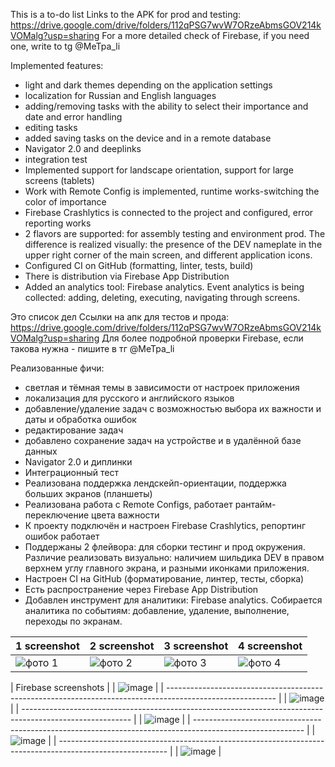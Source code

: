 This is a to-do list
Links to the APK for prod and testing:
https://drive.google.com/drive/folders/112qPSG7wvW7ORzeAbmsGOV214kVOMalg?usp=sharing
For a more detailed check of Firebase, if you need one, write to tg @MeTpa_li

Implemented features:
- light and dark themes depending on the application settings
- localization for Russian and English languages
- adding/removing tasks with the ability to select their importance and date and error handling
- editing tasks
- added saving tasks on the device and in a remote database
- Navigator 2.0 and deeplinks
- integration test
- Implemented support for landscape orientation, support for large screens (tablets)
- Work with Remote Config is implemented, runtime works-switching the color of importance
-  Firebase Crashlytics is connected to the project and configured, error reporting works
-   2 flavors are supported: for assembly testing and environment prod. The difference is realized visually: the presence of the DEV nameplate in the upper right corner of the main screen, and different application icons.
-  Configured CI on GitHub (formatting, linter, tests, build)
-  There is distribution via Firebase App Distribution
-  Added an analytics tool: Firebase analytics. Event analytics is being collected: adding, deleting, executing, navigating through screens.
  
Это список дел
Ссылки на апк для тестов и прода:
https://drive.google.com/drive/folders/112qPSG7wvW7ORzeAbmsGOV214kVOMalg?usp=sharing
Для более подробной проверки Firebase, если такова нужна - пишите в тг @MeTpa_li

Реализованные фичи:
 - светлая и тёмная темы в зависимости от настроек приложения
 - локализация для русского и английского языков
 - добавление/удаление задач с возможностью выбора их важности и даты и обработка ошибок
 - редактирование задач
 - добавлено сохранение задач на устройстве и в удалённой базе данных
 - Navigator 2.0 и диплинки
 - Интеграционный тест
 - Реализована поддержка лендскейп-ориентации, поддержка больших экранов (планшеты)
 - Реализована работа с Remote Configs, работает рантайм-переключение цвета важности
 - К проекту подключён и настроен Firebase Crashlytics, репортинг ошибок работает
 - Поддержаны 2 флейвора: для сборки тестинг и прод окружения. Различие реализовать визуально: наличием шильдика DEV в правом верхнем углу главного экрана, и разными иконками приложения.
 - Настроен CI на GitHub (форматирование, линтер, тесты, сборка)
 - Есть распространение через Firebase App Distribution
 - Добавлен инструмент для аналитики: Firebase analytics. Собирается аналитика по событиям: добавление, удаление, выполнение, переходы по экранам.

| 1 screenshot  | 2 screenshot  | 3 screenshot  | 4 screenshot  |
| ------------- | ------------- | ------------- | ------------- |
| ![фото 1](https://github.com/MeTpali/todoList/assets/108015452/1dcf1f4d-9392-417a-bdca-751fee4293ee) | ![фото 2](https://github.com/MeTpali/todoList/assets/108015452/f5ae970c-e059-4624-aeb1-5d11e56dbfda)  | ![фото 3](https://github.com/MeTpali/todoList/assets/108015452/3aed0592-c3dd-41d8-850b-bfee198faa4b)  | ![фото 4](https://github.com/MeTpali/todoList/assets/108015452/96232f10-1cc2-4349-8f3d-bed3c5233732)  |


| Firebase screenshots                                                                                      |
| ![image](https://github.com/MeTpali/todo_list_shmr/assets/108015452/08fc7d5c-c85d-4201-862b-fedda8eb1b25) | 
| --------------------------------------------------------------------------------------------------------- |
| ![image](https://github.com/MeTpali/todo_list_shmr/assets/108015452/4c67d0fc-69a0-4a74-a444-f38d23552822) |
| --------------------------------------------------------------------------------------------------------- |
| ![image](https://github.com/MeTpali/todo_list_shmr/assets/108015452/1995722b-ca1a-4b3a-b4af-a24624786039) |
| --------------------------------------------------------------------------------------------------------- |
| ![image](https://github.com/MeTpali/todo_list_shmr/assets/108015452/685d777c-16f5-4c62-ab7f-94fb8e196b01) |
| --------------------------------------------------------------------------------------------------------- |
| ![image](https://github.com/MeTpali/todo_list_shmr/assets/108015452/c81b8a7f-86a5-4ccb-b576-dac4a121b28e) |




